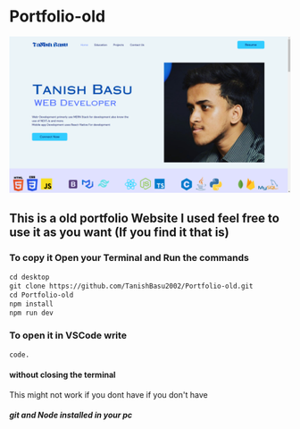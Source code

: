 # Portfolio-old
![photo](public/photo.png)
## This is a old portfolio Website I used feel free to use it as you want (If you find it that is)
### To copy it Open your Terminal and Run the commands
```
cd desktop
git clone https://github.com/TanishBasu2002/Portfolio-old.git
cd Portfolio-old
npm install
npm run dev
```
### To open it in VSCode write 
```
code. 
```
#### without closing the terminal
This might not work if you dont have if you don't have
##### git and Node installed in your pc
